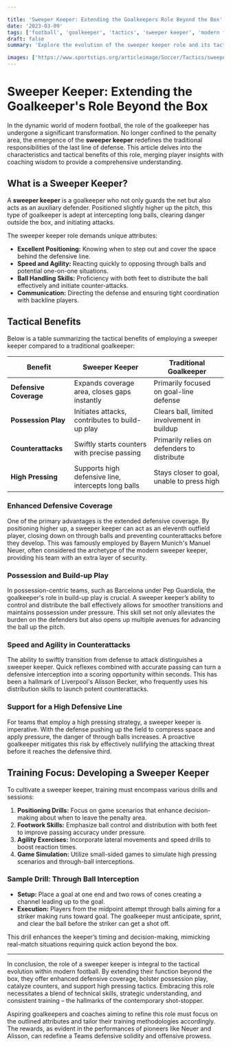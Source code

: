```yaml
---

title: 'Sweeper Keeper: Extending the Goalkeepers Role Beyond the Box'
date: '2023-03-09'
tags: ['football', 'goalkeeper', 'tactics', 'sweeper keeper', 'modern football', 'training', 'defense']
draft: false
summary: 'Explore the evolution of the sweeper keeper role and its tactical advantages in modern football.'

images: ['https://www.sportstips.org/articleimage/Soccer/Tactics/sweeper_keeper_extending_the_goalkeeper.webp']
---
```


# Sweeper Keeper: Extending the Goalkeeper's Role Beyond the Box

In the dynamic world of modern football, the role of the goalkeeper has undergone a significant transformation. No longer confined to the penalty area, the emergence of the **sweeper keeper** redefines the traditional responsibilities of the last line of defense. This article delves into the characteristics and tactical benefits of this role, merging player insights with coaching wisdom to provide a comprehensive understanding.

## What is a Sweeper Keeper?

A **sweeper keeper** is a goalkeeper who not only guards the net but also acts as an auxiliary defender. Positioned slightly higher up the pitch, this type of goalkeeper is adept at intercepting long balls, clearing danger outside the box, and initiating attacks. 

The sweeper keeper role demands unique attributes:

- **Excellent Positioning:** Knowing when to step out and cover the space behind the defensive line.
- **Speed and Agility:** Reacting quickly to opposing through balls and potential one-on-one situations.
- **Ball Handling Skills:** Proficiency with both feet to distribute the ball effectively and initiate counter-attacks.
- **Communication:** Directing the defense and ensuring tight coordination with backline players.

## Tactical Benefits

Below is a table summarizing the tactical benefits of employing a sweeper keeper compared to a traditional goalkeeper:

| **Benefit**           | **Sweeper Keeper**                            | **Traditional Goalkeeper**                |
|-----------------------|-----------------------------------------------|-------------------------------------------|
| **Defensive Coverage**| Expands coverage area, closes gaps instantly  | Primarily focused on goal-line defense    |
| **Possession Play**   | Initiates attacks, contributes to build-up play| Clears ball, limited involvement in buildup|
| **Counterattacks**    | Swiftly starts counters with precise passing  | Primarily relies on defenders to distribute|
| **High Pressing**     | Supports high defensive line, intercepts long balls | Stays closer to goal, unable to press high |

### Enhanced Defensive Coverage

One of the primary advantages is the extended defensive coverage. By positioning higher up, a sweeper keeper can act as an eleventh outfield player, closing down on through balls and preventing counterattacks before they develop. This was famously employed by Bayern Munich's Manuel Neuer, often considered the archetype of the modern sweeper keeper, providing his team with an extra layer of security.

### Possession and Build-up Play

In possession-centric teams, such as Barcelona under Pep Guardiola, the goalkeeper's role in build-up play is crucial. A sweeper keeper’s ability to control and distribute the ball effectively allows for smoother transitions and maintains possession under pressure. This skill set not only alleviates the burden on the defenders but also opens up multiple avenues for advancing the ball up the pitch.

### Speed and Agility in Counterattacks

The ability to swiftly transition from defense to attack distinguishes a sweeper keeper. Quick reflexes combined with accurate passing can turn a defensive interception into a scoring opportunity within seconds. This has been a hallmark of Liverpool's Alisson Becker, who frequently uses his distribution skills to launch potent counterattacks.

### Support for a High Defensive Line

For teams that employ a high pressing strategy, a sweeper keeper is imperative. With the defense pushing up the field to compress space and apply pressure, the danger of through balls increases. A proactive goalkeeper mitigates this risk by effectively nullifying the attacking threat before it reaches the defensive third.

## Training Focus: Developing a Sweeper Keeper

To cultivate a sweeper keeper, training must encompass various drills and sessions:

1. **Positioning Drills:** Focus on game scenarios that enhance decision-making about when to leave the penalty area.
2. **Footwork Skills:** Emphasize ball control and distribution with both feet to improve passing accuracy under pressure.
3. **Agility Exercises:** Incorporate lateral movements and speed drills to boost reaction times.
4. **Game Simulation:** Utilize small-sided games to simulate high pressing scenarios and through-ball interceptions.

### Sample Drill: Through Ball Interception

- **Setup:** Place a goal at one end and two rows of cones creating a channel leading up to the goal.
- **Execution:** Players from the midpoint attempt through balls aiming for a striker making runs toward goal. The goalkeeper must anticipate, sprint, and clear the ball before the striker can get a shot off.

This drill enhances the keeper’s timing and decision-making, mimicking real-match situations requiring quick action beyond the box.

---

In conclusion, the role of a sweeper keeper is integral to the tactical evolution within modern football. By extending their function beyond the box, they offer enhanced defensive coverage, bolster possession play, catalyze counters, and support high pressing tactics. Embracing this role necessitates a blend of technical skills, strategic understanding, and consistent training – the hallmarks of the contemporary shot-stopper.

Aspiring goalkeepers and coaches aiming to refine this role must focus on the outlined attributes and tailor their training methodologies accordingly. The rewards, as evident in the performances of pioneers like Neuer and Alisson, can redefine a Teams defensive solidity and offensive prowess.
```